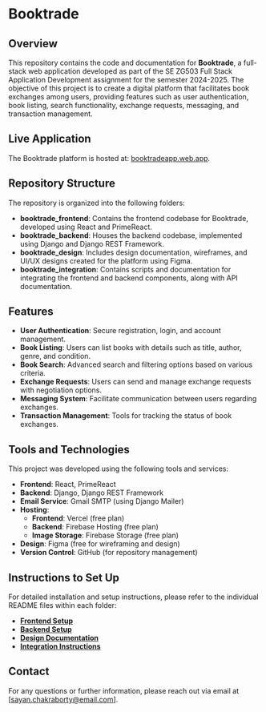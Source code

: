 # Booktrade

## Overview

This repository contains the code and documentation for **Booktrade**, a full-stack web application developed as part of the SE ZG503 Full Stack Application Development assignment for the semester 2024-2025. The objective of this project is to create a digital platform that facilitates book exchanges among users, providing features such as user authentication, book listing, search functionality, exchange requests, messaging, and transaction management.

## Live Application

The Booktrade platform is hosted at: [booktradeapp.web.app](https://booktradeapp.web.app).

## Repository Structure

The repository is organized into the following folders:

- **booktrade_frontend**: Contains the frontend codebase for Booktrade, developed using React and PrimeReact. 
- **booktrade_backend**: Houses the backend codebase, implemented using Django and Django REST Framework. 
- **booktrade_design**: Includes design documentation, wireframes, and UI/UX designs created for the platform using Figma. 
- **booktrade_integration**: Contains scripts and documentation for integrating the frontend and backend components, along with API documentation.


## Features

- **User Authentication**: Secure registration, login, and account management.
- **Book Listing**: Users can list books with details such as title, author, genre, and condition.
- **Book Search**: Advanced search and filtering options based on various criteria.
- **Exchange Requests**: Users can send and manage exchange requests with negotiation options.
- **Messaging System**: Facilitate communication between users regarding exchanges.
- **Transaction Management**: Tools for tracking the status of book exchanges.

## Tools and Technologies

This project was developed using the following tools and services:

- **Frontend**: React, PrimeReact
- **Backend**: Django, Django REST Framework
- **Email Service**: Gmail SMTP (using Django Mailer)
- **Hosting**: 
  - **Frontend**: Vercel (free plan)
  - **Backend**: Firebase Hosting (free plan)
  - **Image Storage**: Firebase Storage (free plan)
- **Design**: Figma (free for wireframing and design)
- **Version Control**: GitHub (for repository management)

## Instructions to Set Up

For detailed installation and setup instructions, please refer to the individual README files within each folder:

- **[Frontend Setup](./booktrade_frontend/README.md)**
- **[Backend Setup](./booktrade_backend/README.md)**
- **[Design Documentation](./booktrade_design/README.md)**
- **[Integration Instructions](./booktrade_integration/README.md)**


## Contact

For any questions or further information, please reach out via email at [sayan.chakraborty@email.com].
